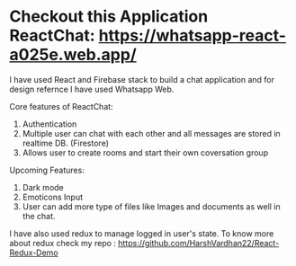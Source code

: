 # Checkout this Application ReactChat: https://whatsapp-react-a025e.web.app/

I have used React and Firebase stack to build a chat application and for design refernce I have used Whatsapp Web.

Core features of ReactChat:

1. Authentication
2. Multiple user can chat with each other and all messages are stored in realtime DB. (Firestore)
3. Allows user to create rooms and start their own coversation group

Upcoming Features:
1. Dark mode
2. Emoticons Input
3. User can add more type of files like Images and documents as well in the chat. 

I have also used redux to manage logged in user's state. To know more about redux check my repo : https://github.com/HarshVardhan22/React-Redux-Demo
